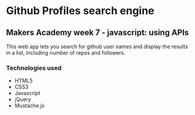 <h1>Github Profiles search engine</h1>

<h2>Makers Academy week 7 - javascript: using APIs</h2>

This web app lets you search for github user names and display the results in a list, including number of repos and followers.

<h3>Technologies used</h3>

- HTML5
- CSS3
- Javascript
- jQuery
- Mustache.js